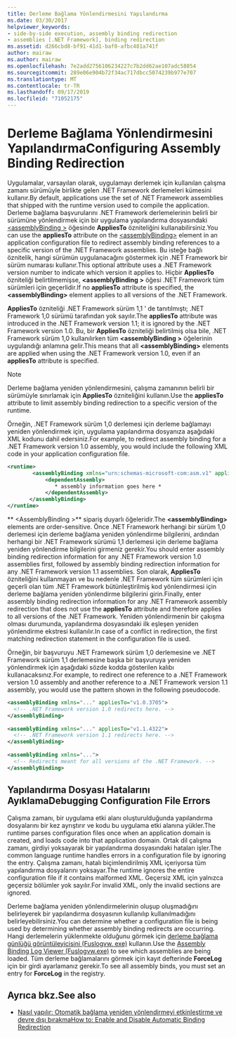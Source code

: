 ```yaml
---
title: Derleme Bağlama Yönlendirmesini Yapılandırma
ms.date: 03/30/2017
helpviewer_keywords:
- side-by-side execution, assembly binding redirection
- assemblies [.NET Framework], binding redirection
ms.assetid: d266cbd8-bf91-41d1-baf0-afbc481a741f
author: mairaw
ms.author: mairaw
ms.openlocfilehash: 7e2add2756106234227c7b2dd62ae107adc58854
ms.sourcegitcommit: 289e06e904b72f34ac717dbcc5074239b977e707
ms.translationtype: MT
ms.contentlocale: tr-TR
ms.lasthandoff: 09/17/2019
ms.locfileid: "71052175"
---
```

# <a name="configuring-assembly-binding-redirection"></a><span data-ttu-id="77ebd-102">Derleme Bağlama Yönlendirmesini Yapılandırma</span><span class="sxs-lookup"><span data-stu-id="77ebd-102">Configuring Assembly Binding Redirection</span></span>
<span data-ttu-id="77ebd-103">Uygulamalar, varsayılan olarak, uygulamayı derlemek için kullanılan çalışma zamanı sürümüyle birlikte gelen .NET Framework derlemeleri kümesini kullanır.</span><span class="sxs-lookup"><span data-stu-id="77ebd-103">By default, applications use the set of .NET Framework assemblies that shipped with the runtime version used to compile the application.</span></span> <span data-ttu-id="77ebd-104">Derleme bağlama başvurularını .NET Framework derlemelerinin belirli bir sürümüne yönlendirmek için bir uygulama yapılandırma dosyasındaki [ \<assemblyBinding >](../configure-apps/file-schema/runtime/assemblybinding-element-for-runtime.md) öğesinde **AppliesTo** özniteliğini kullanabilirsiniz.</span><span class="sxs-lookup"><span data-stu-id="77ebd-104">You can use the **appliesTo** attribute on the [\<assemblyBinding>](../configure-apps/file-schema/runtime/assemblybinding-element-for-runtime.md) element in an application configuration file to redirect assembly binding references to a specific version of the .NET Framework assemblies.</span></span> <span data-ttu-id="77ebd-105">Bu isteğe bağlı öznitelik, hangi sürümün uygulanacağını göstermek için .NET Framework bir sürüm numarası kullanır.</span><span class="sxs-lookup"><span data-stu-id="77ebd-105">This optional attribute uses a .NET Framework version number to indicate which version it applies to.</span></span> <span data-ttu-id="77ebd-106">Hiçbir **AppliesTo** özniteliği belirtilmemişse,  **\<assemblyBinding >** öğesi .NET Framework tüm sürümleri için geçerlidir.</span><span class="sxs-lookup"><span data-stu-id="77ebd-106">If no **appliesTo** attribute is specified, the **\<assemblyBinding>** element applies to all versions of the .NET Framework.</span></span>  
  
 <span data-ttu-id="77ebd-107">**AppliesTo** özniteliği .NET Framework sürüm 1,1 ' de tanıtılmıştı; .NET Framework 1,0 sürümü tarafından yok sayılır.</span><span class="sxs-lookup"><span data-stu-id="77ebd-107">The **appliesTo** attribute was introduced in the .NET Framework version 1.1; it is ignored by the .NET Framework version 1.0.</span></span> <span data-ttu-id="77ebd-108">Bu, bir **AppliesTo** özniteliği belirtilmiş olsa bile, .NET Framework sürüm 1,0 kullanılırken tüm  **\<assemblyBinding >** öğelerinin uygulandığı anlamına gelir.</span><span class="sxs-lookup"><span data-stu-id="77ebd-108">This means that all **\<assemblyBinding>** elements are applied when using the .NET Framework version 1.0, even if an **appliesTo** attribute is specified.</span></span>  
  
> [!NOTE]
> <span data-ttu-id="77ebd-109">Derleme bağlama yeniden yönlendirmesini, çalışma zamanının belirli bir sürümüyle sınırlamak için **AppliesTo** özniteliğini kullanın.</span><span class="sxs-lookup"><span data-stu-id="77ebd-109">Use the **appliesTo** attribute to limit assembly binding redirection to a specific version of the runtime.</span></span>  
  
 <span data-ttu-id="77ebd-110">Örneğin, .NET Framework sürüm 1,0 derlemesi için derleme bağlamayı yeniden yönlendirmek için, uygulama yapılandırma dosyanıza aşağıdaki XML kodunu dahil edersiniz.</span><span class="sxs-lookup"><span data-stu-id="77ebd-110">For example, to redirect assembly binding for a .NET Framework version 1.0 assembly, you would include the following XML code in your application configuration file.</span></span>  
  
```xml  
<runtime>  
        <assemblyBinding xmlns="urn:schemas-microsoft-com:asm.v1" appliesTo="v1.0.3705">  
            <dependentAssembly>   
               * assembly information goes here *  
            </dependentAssembly>  
       </assemblyBinding>  
</runtime>  
```  
  
 <span data-ttu-id="77ebd-111">**
          \<AssemblyBinding >** sipariş duyarlı öğeleridir.</span><span class="sxs-lookup"><span data-stu-id="77ebd-111">The **\<assemblyBinding>** elements are order-sensitive.</span></span> <span data-ttu-id="77ebd-112">Önce .NET Framework herhangi bir sürüm 1,0 derlemesi için derleme bağlama yeniden yönlendirme bilgilerini, ardından herhangi bir .NET Framework sürümü 1,1 derlemesi için derleme bağlama yeniden yönlendirme bilgilerini girmeniz gerekir.</span><span class="sxs-lookup"><span data-stu-id="77ebd-112">You should enter assembly binding redirection information for any .NET Framework version 1.0 assemblies first, followed by assembly binding redirection information for any .NET Framework version 1.1 assemblies.</span></span> <span data-ttu-id="77ebd-113">Son olarak, **AppliesTo** özniteliğini kullanmayan ve bu nedenle .NET Framework tüm sürümleri için geçerli olan tüm .NET Framework bütünleştirilmiş kod yönlendirmesi için derleme bağlama yeniden yönlendirme bilgilerini girin.</span><span class="sxs-lookup"><span data-stu-id="77ebd-113">Finally, enter assembly binding redirection information for any .NET Framework assembly redirection that does not use the **appliesTo** attribute and therefore applies to all versions of the .NET Framework.</span></span> <span data-ttu-id="77ebd-114">Yeniden yönlendirmenin bir çakışma olması durumunda, yapılandırma dosyasındaki ilk eşleşen yeniden yönlendirme ekstresi kullanılır.</span><span class="sxs-lookup"><span data-stu-id="77ebd-114">In case of a conflict in redirection, the first matching redirection statement in the configuration file is used.</span></span>  
  
 <span data-ttu-id="77ebd-115">Örneğin, bir başvuruyu .NET Framework sürüm 1,0 derlemesine ve .NET Framework sürüm 1,1 derlemesine başka bir başvuruya yeniden yönlendirmek için aşağıdaki sözde kodda gösterilen kalıbı kullanacaksınız.</span><span class="sxs-lookup"><span data-stu-id="77ebd-115">For example, to redirect one reference to a .NET Framework version 1.0 assembly and another reference to a .NET Framework version 1.1 assembly, you would use the pattern shown in the following pseudocode.</span></span>  
  
```xml  
<assemblyBinding xmlns="..." appliesTo="v1.0.3705">   
  <!-- .NET Framework version 1.0 redirects here. -->   
</assemblyBinding>   
  
<assemblyBinding xmlns="..." appliesTo="v1.1.4322">   
  <!-- .NET Framework version 1.1 redirects here. -->   
</assemblyBinding>   
  
<assemblyBinding xmlns="...">   
  <!-- Redirects meant for all versions of the .NET Framework. -->   
</assemblyBinding>  
```  
  
## <a name="debugging-configuration-file-errors"></a><span data-ttu-id="77ebd-116">Yapılandırma Dosyası Hatalarını Ayıklama</span><span class="sxs-lookup"><span data-stu-id="77ebd-116">Debugging Configuration File Errors</span></span>  
 <span data-ttu-id="77ebd-117">Çalışma zamanı, bir uygulama etki alanı oluşturulduğunda yapılandırma dosyalarını bir kez ayrıştırır ve kodu bu uygulama etki alanına yükler.</span><span class="sxs-lookup"><span data-stu-id="77ebd-117">The runtime parses configuration files once when an application domain is created, and loads code into that application domain.</span></span> <span data-ttu-id="77ebd-118">Ortak dil çalışma zamanı, girdiyi yoksayarak bir yapılandırma dosyasındaki hataları işler.</span><span class="sxs-lookup"><span data-stu-id="77ebd-118">The common language runtime handles errors in a configuration file by ignoring the entry.</span></span> <span data-ttu-id="77ebd-119">Çalışma zamanı, hatalı biçimlendirilmiş XML içeriyorsa tüm yapılandırma dosyalarını yoksayar.</span><span class="sxs-lookup"><span data-stu-id="77ebd-119">The runtime ignores the entire configuration file if it contains malformed XML.</span></span> <span data-ttu-id="77ebd-120">Geçersiz XML için yalnızca geçersiz bölümler yok sayılır.</span><span class="sxs-lookup"><span data-stu-id="77ebd-120">For invalid XML, only the invalid sections are ignored.</span></span>  
  
 <span data-ttu-id="77ebd-121">Derleme bağlama yeniden yönlendirmelerinin oluşup oluşmadığını belirleyerek bir yapılandırma dosyasının kullanılıp kullanılmadığını belirleyebilirsiniz.</span><span class="sxs-lookup"><span data-stu-id="77ebd-121">You can determine whether a configuration file is being used by determining whether assembly binding redirects are occurring.</span></span> <span data-ttu-id="77ebd-122">Hangi derlemelerin yüklenmekte olduğunu görmek için [derleme bağlama günlüğü görüntüleyicisini (Fuslogvw. exe)](../tools/fuslogvw-exe-assembly-binding-log-viewer.md) kullanın.</span><span class="sxs-lookup"><span data-stu-id="77ebd-122">Use the [Assembly Binding Log Viewer (Fuslogvw.exe)](../tools/fuslogvw-exe-assembly-binding-log-viewer.md) to see which assemblies are being loaded.</span></span> <span data-ttu-id="77ebd-123">Tüm derleme bağlamalarını görmek için kayıt defterinde **ForceLog** için bir girdi ayarlamanız gerekir.</span><span class="sxs-lookup"><span data-stu-id="77ebd-123">To see all assembly binds, you must set an entry for **ForceLog** in the registry.</span></span>  
  
## <a name="see-also"></a><span data-ttu-id="77ebd-124">Ayrıca bkz.</span><span class="sxs-lookup"><span data-stu-id="77ebd-124">See also</span></span>

- [<span data-ttu-id="77ebd-125">Nasıl yapılır: Otomatik bağlama yeniden yönlendirmeyi etkinleştirme ve devre dışı bırakma</span><span class="sxs-lookup"><span data-stu-id="77ebd-125">How to: Enable and Disable Automatic Binding Redirection</span></span>](../configure-apps/how-to-enable-and-disable-automatic-binding-redirection.md)
